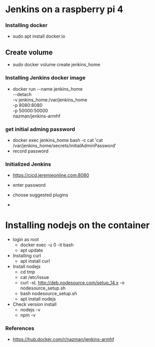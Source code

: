 # Jenkins on a raspberry pi 4

### Installing docker

- sudo apt install docker.io

## Create volume

- sudo docker volume create jenkins_home

### Installing Jenkins docker image

- docker run --name jenkins_home \
            --detach \
            -v jenkins_home:/var/jenkins_home \
            -p 8080:8080 \
            -p 50000:50000 \
            nazman/jenkins-armhf

### get initial adming password

- docker exec jenkins_home bash -c cat 'cat /var/jenkins_home/secrets/initialAdminPassword'
- record password

### Initialized Jenkins

- <https://cicd.jeremieonline.com:8080>
- enter password
- choose suggested plugins

-

# Installing nodejs on the container

- login as root
  - docker exec -u 0 -it <containerID> bash
  - apt update
- Installing curl
  - apt install curl
- Install nodejs
  - cd tmp
  - cat /etc/issue
  - curl -sL <http://deb.nodesource.com/setup_14.x> -o nodesource_setup.sh
  - bash nodesource_setup.sh
  - apt install nodejs
- Check version install
  - nodejs -v
  - npm -v

### References

- <https://hub.docker.com/r/nazman/jenkins-armhf>
